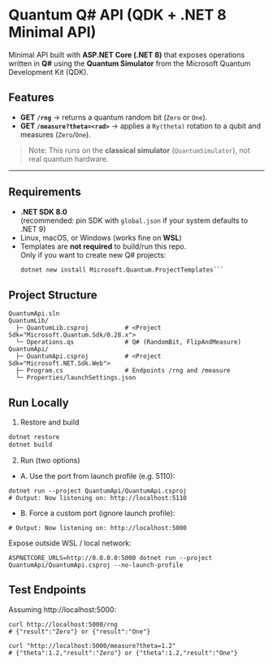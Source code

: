 # Quantum Q# API (QDK + .NET 8 Minimal API)

Minimal API built with **ASP.NET Core (.NET 8)** that exposes operations written in **Q#** using the **Quantum Simulator** from the Microsoft Quantum Development Kit (QDK).

## Features

- **GET `/rng`** → returns a quantum random bit (`Zero` or `One`).
- **GET `/measure?theta=<rad>`** → applies a `Ry(theta)` rotation to a qubit and measures (`Zero`/`One`).

> Note: This runs on the **classical simulator** (`QuantumSimulator`), not real quantum hardware.

---

## Requirements

- **.NET SDK 8.0**  
  (recommended: pin SDK with `global.json` if your system defaults to .NET 9)
- Linux, macOS, or Windows (works fine on **WSL**)
- Templates are **not required** to build/run this repo.  
  Only if you want to create new Q# projects:  
  ```bash
  dotnet new install Microsoft.Quantum.ProjectTemplates```

## Project Structure
```
QuantumApi.sln
QuantumLib/
  ├─ QuantumLib.csproj          # <Project Sdk="Microsoft.Quantum.Sdk/0.28.x">
  └─ Operations.qs              # Q# (RandomBit, FlipAndMeasure)
QuantumApi/
  ├─ QuantumApi.csproj          # <Project Sdk="Microsoft.NET.Sdk.Web">
  ├─ Program.cs                 # Endpoints /rng and /measure
  └─ Properties/launchSettings.json
```

## Run Locally
1) Restore and build
```bash
dotnet restore
dotnet build
```

2) Run (two options)
- A. Use the port from launch profile (e.g. 5110):
```
dotnet run --project QuantumApi/QuantumApi.csproj
# Output: Now listening on: http://localhost:5110
```

- B. Force a custom port (ignore launch profile):

```ASPNETCORE_URLS=http://localhost:5000 dotnet run --project QuantumApi/QuantumApi.csproj --no-launch-profile
# Output: Now listening on: http://localhost:5000
```

Expose outside WSL / local network:
```
ASPNETCORE_URLS=http://0.0.0.0:5000 dotnet run --project QuantumApi/QuantumApi.csproj --no-launch-profile
```

## Test Endpoints

Assuming http://localhost:5000:
```
curl http://localhost:5000/rng
# {"result":"Zero"} or {"result":"One"}

curl "http://localhost:5000/measure?theta=1.2"
# {"theta":1.2,"result":"Zero"} or {"theta":1.2,"result":"One"}
```